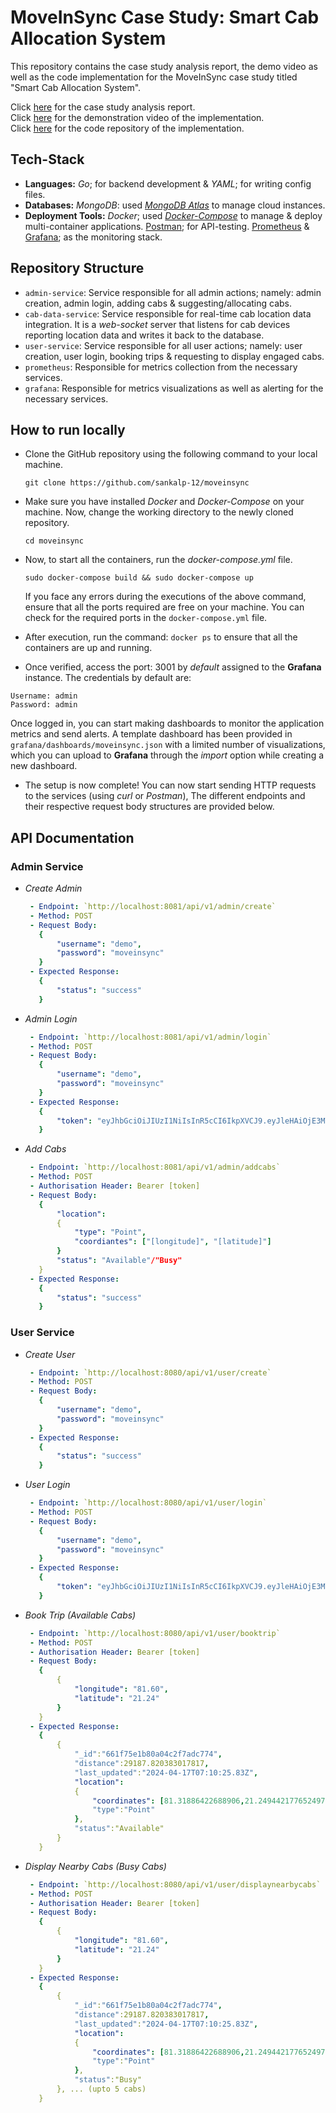 # MoveInSync Case Study: Smart Cab Allocation System

This repository contains the case study analysis report, the demo video as well as the code implementation for the MoveInSync case study titled "Smart Cab Allocation System". 

Click [here]() for the case study analysis report. <br/>
Click [here]() for the demonstration video of the implementation. <br/>
Click [here](https://github.com/sankalp-12/moveinsync) for the code repository of the implementation.

## Tech-Stack

- **Languages:** _Go_; for backend development & _YAML_; for writing config files.
- **Databases:** _MongoDB_: used _[MongoDB Atlas](https://www.mongodb.com/atlas/database)_ to manage cloud instances.
- **Deployment Tools:** _Docker_; used _[Docker-Compose](https://docs.docker.com/get-started/08_using_compose/)_ to manage & deploy multi-container applications. [Postman](https://www.postman.com/product/what-is-postman/); for API-testing. [Prometheus](https://prometheus.io/) & [Grafana](https://grafana.com/); as the monitoring stack.

## Repository Structure

- `admin-service`: Service responsible for all admin actions; namely: admin creation, admin login, adding cabs & suggesting/allocating cabs.
- `cab-data-service`: Service responsible for real-time cab location data integration. It is a _web-socket_ server that listens for cab devices reporting location data and writes it back to the database.
- `user-service`: Service responsible for all user actions; namely: user creation, user login, booking trips & requesting to display engaged cabs.
- `prometheus`: Responsible for metrics collection from the necessary services.
- `grafana`: Responsible for metrics visualizations as well as alerting for the necessary services.

## How to run locally

- Clone the GitHub repository using the following command to your local machine.
	```
	git clone https://github.com/sankalp-12/moveinsync
 	```

- Make sure you have installed _Docker_ and _Docker-Compose_ on your machine. Now, change the working directory to the newly cloned repository.
	```
	cd moveinsync
 	```

- Now, to start all the containers, run the _docker-compose.yml_ file.
   	```
    sudo docker-compose build && sudo docker-compose up
   	```
   If you face any errors during the executions of the above command, ensure that all the ports required are free on your machine. You can check for the required ports in the `docker-compose.yml` file.

- After execution, run the command: `docker ps` to ensure that all the containers are up and running.
   
- Once verified, access the port: 3001 by _default_ assigned to the **Grafana** instance. The credentials by default are: 
```
Username: admin
Password: admin
```
Once logged in, you can start making dashboards to monitor the application metrics and send alerts. A template dashboard has been provided in `grafana/dashboards/moveinsync.json` with a limited number of visualizations, which you can upload to **Grafana** through the _import_ option while creating a new dashboard.

- The setup is now complete! You can now start sending HTTP requests to the services (using _curl_ or _Postman_), The different endpoints and their respective request body structures are provided below.

## API Documentation

### Admin Service

- _Create Admin_
   ```yaml
    - Endpoint: `http://localhost:8081/api/v1/admin/create`
    - Method: POST
    - Request Body:
      {
          "username": "demo",
          "password": "moveinsync"
      }
    - Expected Response:
      {
          "status": "success"
      }
   ```

- _Admin Login_
   ```yaml
    - Endpoint: `http://localhost:8081/api/v1/admin/login`
    - Method: POST
    - Request Body:
      {
          "username": "demo",
          "password": "moveinsync"
      }
    - Expected Response:
      {
          "token": "eyJhbGciOiJIUzI1NiIsInR5cCI6IkpXVCJ9.eyJleHAiOjE3MTM1NzUxMzcsInVzZXJuYW1lIjoic2Fua2FscCJ9.0ySKDMXCGP7mFytkrAFFQo2JonX955OlKlWClwbTHLw"  
      }
   ```

 - _Add Cabs_
   ```yaml
    - Endpoint: `http://localhost:8081/api/v1/admin/addcabs`
    - Method: POST
    - Authorisation Header: Bearer [token]
    - Request Body:
      {
          "location":
          {
              "type": "Point",
              "coordiantes": ["[longitude]", "[latitude]"]
          }
          "status": "Available"/"Busy"
      }
    - Expected Response:
      {
          "status": "success"  
      }
   ```

### User Service

- _Create User_
   ```yaml
    - Endpoint: `http://localhost:8080/api/v1/user/create`
    - Method: POST
    - Request Body:
      {
          "username": "demo",
          "password": "moveinsync"
      }
    - Expected Response:
      {
          "status": "success"
      }
   ```

- _User Login_
   ```yaml
    - Endpoint: `http://localhost:8080/api/v1/user/login`
    - Method: POST
    - Request Body:
      {
          "username": "demo",
          "password": "moveinsync"
      }
    - Expected Response:
      {
          "token": "eyJhbGciOiJIUzI1NiIsInR5cCI6IkpXVCJ9.eyJleHAiOjE3MTM1NzUxMzcsInVzZXJuYW1lIjoic2Fua2FscCJ9.0ySKDMXCGP7mFytkrAFFQo2JonX955OlKlWClwbTHLw"  
      }
   ```

 - _Book Trip (Available Cabs)_
   ```yaml
    - Endpoint: `http://localhost:8080/api/v1/user/booktrip`
    - Method: POST
    - Authorisation Header: Bearer [token]
    - Request Body:
      {
          {
              "longitude": "81.60",
              "latitude": "21.24"
          }
      }
    - Expected Response:
      {
          {
              "_id":"661f75e1b80a04c2f7adc774",
              "distance":29187.820383017817,
              "last_updated":"2024-04-17T07:10:25.83Z",
              "location":
              {
                  "coordinates": [81.31886422688906,21.249442177652497],
                  "type":"Point"
              },
              "status":"Available"
          }
      }
   ```
   
- _Display Nearby Cabs (Busy Cabs)_
   ```yaml
    - Endpoint: `http://localhost:8080/api/v1/user/displaynearbycabs`
    - Method: POST
    - Authorisation Header: Bearer [token]
    - Request Body:
      {
          {
              "longitude": "81.60",
              "latitude": "21.24"
          }
      }
    - Expected Response:
      {
          {
              "_id":"661f75e1b80a04c2f7adc774",
              "distance":29187.820383017817,
              "last_updated":"2024-04-17T07:10:25.83Z",
              "location":
              {
                  "coordinates": [81.31886422688906,21.249442177652497],
                  "type":"Point"
              },
              "status":"Busy"
          }, ... (upto 5 cabs)
      }
   ```